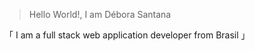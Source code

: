 
> Hello World!, I am Débora Santana 
             
「 I am a full stack web application developer from Brasil 」

